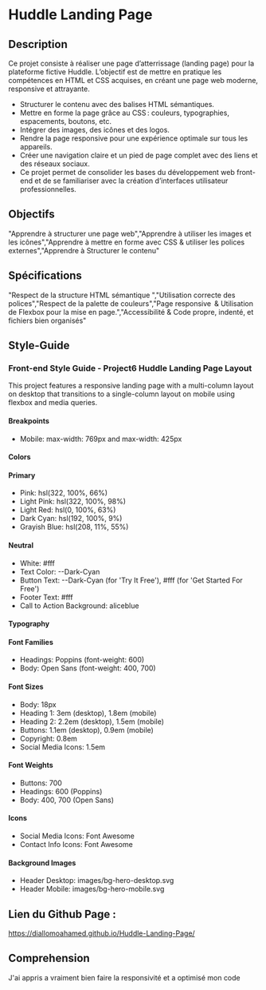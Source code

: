 # Huddle Landing Page

## Description

Ce projet consiste à réaliser une page d’atterrissage (landing page) pour la plateforme fictive Huddle. L’objectif est de mettre en pratique les compétences en HTML et CSS acquises, en créant une page web moderne, responsive et attrayante.

* Structurer le contenu avec des balises HTML sémantiques.
* Mettre en forme la page grâce au CSS : couleurs, typographies, espacements, boutons, etc.
* Intégrer des images, des icônes et des logos.
* Rendre la page responsive pour une expérience optimale sur tous les appareils.
* Créer une navigation claire et un pied de page complet avec des liens et des réseaux sociaux.
* Ce projet permet de consolider les bases du développement web front-end et de se familiariser avec la création d’interfaces utilisateur professionnelles.

## Objectifs

 "Apprendre à structurer une page web","Apprendre à utiliser les images et les icônes","Apprendre à mettre en forme avec CSS & utiliser les polices externes","Apprendre à Structurer le contenu"

## Spécifications

 "Respect de la structure HTML sémantique ","Utilisation correcte des polices","Respect de la palette de couleurs","Page responsive  & Utilisation de Flexbox pour la mise en page.","Accessibilité & Code propre, indenté, et fichiers bien organisés"

## Style-Guide

### Front-end Style Guide - Project6 Huddle Landing Page Layout

This project features a responsive landing page with a multi-column layout on desktop that transitions to a single-column layout on mobile using flexbox and media queries.

#### Breakpoints
* Mobile: max-width: 769px and max-width: 425px


#### Colors

#### Primary
* Pink: hsl(322, 100%, 66%)
* Light Pink: hsl(322, 100%, 98%)
* Light Red: hsl(0, 100%, 63%)
* Dark Cyan: hsl(192, 100%, 9%)
* Grayish Blue: hsl(208, 11%, 55%)

#### Neutral
* White: #fff
* Text Color: --Dark-Cyan
* Button Text: --Dark-Cyan (for 'Try It Free'), #fff (for 'Get Started For Free')
* Footer Text: #fff
* Call to Action Background: aliceblue

#### Typography

#### Font Families
* Headings: Poppins (font-weight: 600)
* Body: Open Sans (font-weight: 400, 700)

#### Font Sizes
* Body: 18px
* Heading 1: 3em (desktop), 1.8em (mobile)
* Heading 2: 2.2em (desktop), 1.5em (mobile)
* Buttons: 1.1em (desktop), 0.9em (mobile)
* Copyright: 0.8em
* Social Media Icons: 1.5em

#### Font Weights
* Buttons: 700
* Headings: 600 (Poppins)
* Body: 400, 700 (Open Sans)

#### Icons

* Social Media Icons: Font Awesome
* Contact Info Icons: Font Awesome

#### Background Images

* Header Desktop: images/bg-hero-desktop.svg
* Header Mobile: images/bg-hero-mobile.svg

## Lien du Github Page : 

https://diallomoahamed.github.io/Huddle-Landing-Page/

## Comprehension 

J'ai appris a vraiment bien faire la responsivité et a optimisé mon code
